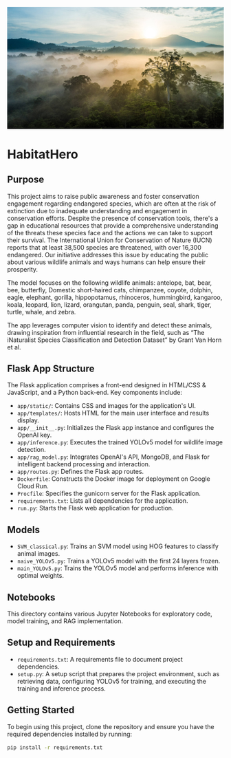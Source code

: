 ![Marvel](flask_app/app/static/images/wildlife.jpeg "Wildlife")

# HabitatHero

## Purpose

This project aims to raise public awareness and foster conservation engagement regarding endangered species, which are often at the risk of extinction due to inadequate understanding and engagement in conservation efforts. Despite the presence of conservation tools, there's a gap in educational resources that provide a comprehensive understanding of the threats these species face and the actions we can take to support their survival. The International Union for Conservation of Nature (IUCN) reports that at least 38,500 species are threatened, with over 16,300 endangered. Our initiative addresses this issue by educating the public about various wildlife animals and ways humans can help ensure their prosperity.

The model focuses on the following wildlife animals: antelope, bat, bear, bee, butterfly, Domestic short-haired cats, chimpanzee, coyote, dolphin, eagle, elephant, gorilla, hippopotamus, rhinoceros, hummingbird, kangaroo, koala, leopard, lion, lizard, orangutan, panda, penguin, seal, shark, tiger, turtle, whale, and zebra.

The app leverages computer vision to identify and detect these animals, drawing inspiration from influential research in the field, such as “The iNaturalist Species Classification and Detection Dataset” by Grant Van Horn et al.

## Flask App Structure

The Flask application comprises a front-end designed in HTML/CSS & JavaScript, and a Python back-end. Key components include:

- `app/static/`: Contains CSS and images for the application's UI.
- `app/templates/`: Hosts HTML for the main user interface and results display.
- `app/__init__.py`: Initializes the Flask app instance and configures the OpenAI key.
- `app/inference.py`: Executes the trained YOLOv5 model for wildlife image detection.
- `app/rag_model.py`: Integrates OpenAI's API, MongoDB, and Flask for intelligent backend processing and interaction.
- `app/routes.py`: Defines the Flask app routes.
- `Dockerfile`: Constructs the Docker image for deployment on Google Cloud Run.
- `Procfile`: Specifies the gunicorn server for the Flask application.
- `requirements.txt`: Lists all dependencies for the application.
- `run.py`: Starts the Flask web application for production.

## Models

- `SVM_classical.py`: Trains an SVM model using HOG features to classify animal images.
- `naive_YOLOv5.py`: Trains a YOLOv5 model with the first 24 layers frozen.
- `main_YOLOv5.py`: Trains the YOLOv5 model and performs inference with optimal weights.

## Notebooks

This directory contains various Jupyter Notebooks for exploratory code, model training, and RAG implementation.

## Setup and Requirements

- `requirements.txt`: A requirements file to document project dependencies.
- `setup.py`: A setup script that prepares the project environment, such as retrieving data, configuring YOLOv5 for training, and executing the training and inference process.

## Getting Started

To begin using this project, clone the repository and ensure you have the required dependencies installed by running:

```bash
pip install -r requirements.txt
